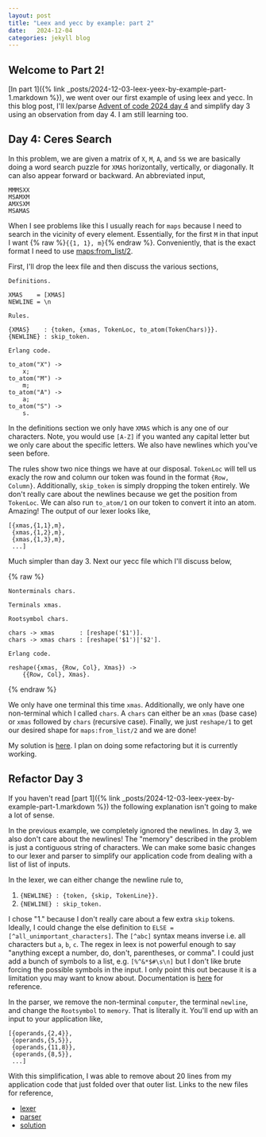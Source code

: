 ```yaml
---
layout: post
title: "Leex and yecc by example: part 2"
date:   2024-12-04
categories: jekyll blog
---
```


Welcome to Part 2!
---

[In part 1]({% link _posts/2024-12-03-leex-yeex-by-example-part-1.markdown %}),
we went over our first example of using leex and yecc. In
this blog post, I'll lex/parse [Advent of code 2024 day 4][day4] and simplify
day 3 using an observation from day 4. I am still learning too.

Day 4: Ceres Search
---

In this problem, we are given a matrix of `X`, `M`, `A`, and `S`s we are
basically doing a word search puzzle for `XMAS` horizontally, vertically, or
diagonally. It can also appear forward or backward. An abbreviated input,

```text
MMMSXX
MSAMXM
AMXSXM
MSAMAS
```

When I see problems like this I usually reach for `maps` because I need to
search in the vicinity of every element. Essentially, for the first `M` in that
input I want {% raw %}`{{1, 1}, m}`{% endraw %}. Conveniently, that is the exact
format I need to use [maps:from_list/2][from-list].

First, I'll drop the leex file and then discuss the various sections,

```
Definitions.

XMAS    = [XMAS]
NEWLINE = \n

Rules.

{XMAS}    : {token, {xmas, TokenLoc, to_atom(TokenChars)}}.
{NEWLINE} : skip_token.

Erlang code.

to_atom("X") ->
	x;
to_atom("M") ->
	m;
to_atom("A") ->
	a;
to_atom("S") ->
	s.
```

In the definitions section we only have `XMAS` which is any one of our
characters. Note, you would use `[A-Z]` if you wanted any capital letter
but we only care about the specific letters. We also have newlines
which you've seen before.

The rules show two nice things we have at our disposal. `TokenLoc` will tell us
exacly the row and column our token was found in the format `{Row, Column}`.
Additionally, `skip_token` is simply dropping the token entirely. We don't
really care about the newlines because we get the position from `TokenLoc`.
We can also run `to_atom/1` on our token to convert it into an atom. Amazing!
The output of our lexer looks like,

```text
[{xmas,{1,1},m},
 {xmas,{1,2},m},
 {xmas,{1,3},m},
 ...]
```

Much simpler than day 3. Next our yecc file which I'll discuss below,

{% raw %}
```text
Nonterminals chars.

Terminals xmas.

Rootsymbol chars.

chars -> xmas       : [reshape('$1')].
chars -> xmas chars : [reshape('$1')|'$2'].

Erlang code.

reshape({xmas, {Row, Col}, Xmas}) ->
	{{Row, Col}, Xmas}.
```
{% endraw %}

We only have one terminal this time `xmas`. Additionally, we only have
one non-terminal which I called `chars`. A `chars` can either be an `xmas`
(base case) or `xmas` followed by `chars` (recursive case). Finally, we just
`reshape/1` to get our desired shape for `maps:from_list/2` and we are done!

My solution is [here][day4-solution]. I plan on doing some refactoring
but it is currently working.

Refactor Day 3
---

If you haven't read [part 1]({% link
_posts/2024-12-03-leex-yeex-by-example-part-1.markdown %}) the following
explanation isn't going to make a lot of sense.

In the previous example, we completely ignored the newlines. In day 3, we also
don't care about the newlines! The "memory" described in the problem is just
a contiguous string of characters. We can make some basic changes to our lexer
and parser to simplify our application code from dealing with a list of list
of inputs.

In the lexer, we can either change the newline rule to,

1. `{NEWLINE} : {token, {skip, TokenLine}}.`
2. `{NEWLINE} : skip_token.`

I chose "1." because I don't really care about a few extra `skip`
tokens. Ideally, I could change the else definition to `ELSE =
[^all_unimportant_characters]`. The `[^abc]` syntax means inverse i.e. all
characters but `a`, `b`, `c`. The regex in leex is not powerful enough to
say "anything except a number, do, don't, parentheses, or comma".
I could just add a bunch of symbols to a list,
e.g. `[%^&*$#\s\n]` but I don't like brute forcing the possible symbols in the
input. I only point this out because it is a limitation you may want to know about.
Documentation is [here][leex-regex] for reference.

In the parser, we remove the non-terminal `computer`, the terminal `newline`,
and change the `Rootsymbol` to `memory`. That is literally it. You'll
end up with an input to your application like,

```
[{operands,{2,4}},
 {operands,{5,5}},
 {operands,{11,8}},
 {operands,{8,5}},
 ...]
```

With this simplification, I was able to remove about 20 lines from my
application code that just folded over that outer list. Links to the new files
for reference,

- [lexer][day3-lexer]
- [parser][day3-parser]
- [solution][day3-solution]

[from-list]: https://www.erlang.org/doc/apps/stdlib/maps.html#from_list/1
[day4]: https://adventofcode.com/2024/day/4
[day3-lexer]: https://github.com/chiroptical/advent_of_code_2024/blob/main/src/lexer_day_3_2024.xrl
[day3-parser]: https://github.com/chiroptical/advent_of_code_2024/blob/main/src/parser_day_3_2024.yrl
[day3-solution]: https://github.com/chiroptical/advent_of_code_2024/blob/main/src/solution_day_3_2024.erl
[day4-solution]: https://github.com/chiroptical/advent_of_code_2024/blob/main/src/solution_day_4_2024.erl
[leex-regex]: https://www.erlang.org/doc/apps/parsetools/leex.html#module-regular-expressions
